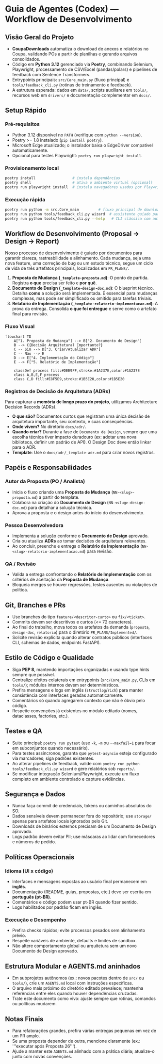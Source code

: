 # Guia de Agentes (Codex) — Workflow de Desenvolvimento

## Visão Geral do Projeto
- **CoupaDownloads** automatiza o download de anexos e relatórios no Coupa, validando POs a partir de planilhas e gerando arquivos consolidados.
- Código em **Python 3.12** gerenciado via **Poetry**, combinando Selenium, Playwright, processamento de CSV/Excel (pandas/polars) e pipelines de feedback com Sentence Transformers.
- Entrypoints principais: `src/Core_main.py` (fluxo principal) e `tools/feedback_cli.py` (rotinas de treinamento e feedback).
- A estrutura esperada: dados em `data/`, scripts auxiliares em `tools/`, recursos web em `drivers/` e documentação complementar em `docs/`.

## Setup Rápido
### Pré-requisitos
- Python 3.12 disponível no `PATH` (verifique com `python --version`).
- Poetry >= 1.8 instalado (`pip install poetry`).
- Microsoft Edge atualizado; o instalador baixa o EdgeDriver compatível automaticamente.
- Opcional para testes Playwright: `poetry run playwright install`.

### Provisionamento local
```bash
poetry install                 # instala dependências
poetry shell                   # ativa o ambiente virtual (opcional)
poetry run playwright install  # instala navegadores usados por Playwright, se necessário
```

### Execução rápida
```bash
poetry run python -m src.Core_main         # fluxo principal de download
poetry run python tools/feedback_cli.py wizard  # assistente guiado para ciclo de feedback
poetry run python tools/feedback_cli.py --help   # CLI clássica com automações
```

## Workflow de Desenvolvimento (Proposal -> Design -> Report)

Nosso processo de desenvolvimento é guiado por documentos para garantir clareza, rastreabilidade e alinhamento. Cada mudança, seja uma nova feature, uma correção de bug ou um estudo técnico, segue um ciclo de vida de três artefatos principais, localizados em `PR_PLANS/`.

1.  **Proposta de Mudança (`_template-proposta.md`)**: O ponto de partida. Registra **o que** precisa ser feito e **por quê**.
2.  **Documento de Design (`_template-design-doc.md`)**: O blueprint técnico. Detalha **como** a solução será implementada. É essencial para mudanças complexas, mas pode ser simplificado ou omitido para tarefas triviais.
3.  **Relatório de Implementação (`_template-relatorio-implementacao.md`)**: A prova da entrega. Consolida **o que foi entregue** e serve como o artefato final para revisão.

### Fluxo Visual
```mermaid
flowchart TD
    A["1. Proposta de Mudança"] --> B["2. Documento de Design"]
    B --> C{Decisão Arquitetural Importante?}
    C -- Sim --> D["3. Criar/Atualizar ADR"]
    C -- Não --> E
    D --> E["4. Implementação do Código"]
    E --> F["5. Relatório de Implementação"]

    classDef process fill:#DEE9FF,stroke:#1A237E,color:#1A237E
    class A,B,E,F process
    class C,D fill:#E8F5E9,stroke:#1B5E20,color:#1B5E20
```

### Registros de Decisão de Arquitetura (ADRs)

Para capturar a **memória de longo prazo do projeto**, utilizamos Architecture Decision Records (ADRs).

- **O que são?** Documentos curtos que registram uma única decisão de arquitetura importante, seu contexto, e suas consequências.
- **Onde vivem?** No diretório `docs/adr/`.
- **Quando criar?** Durante a fase de `Documento de Design`, sempre que uma escolha técnica tiver impacto duradouro (ex: adotar uma nova biblioteca, definir um padrão de API). O Design Doc deve então linkar para o ADR.
- **Template**: Use o `docs/adr/_template-adr.md` para criar novos registros.

## Papéis e Responsabilidades

### Autor da Proposta (PO / Analista)
- Inicia o fluxo criando uma **Proposta de Mudança** (`NN-<slug>-proposta.md`) a partir do template.
- Colabora na criação do **Documento de Design** (`NN-<slug>-design-doc.md`) para detalhar a solução técnica.
- Aprova a proposta e o design antes do início do desenvolvimento.

### Pessoa Desenvolvedora
- Implementa a solução conforme o **Documento de Design** aprovado.
- Cria ou atualiza **ADRs** ao tomar decisões de arquitetura relevantes.
- Ao concluir, preenche e entrega o **Relatório de Implementação** (`NN-<slug>-relatorio-implementacao.md`) para revisão.

### QA / Revisão
- Valida a entrega confrontando o **Relatório de Implementação** com os critérios de aceitação da **Proposta de Mudança**.
- Bloqueia merges se houver regressões, testes ausentes ou violações de política.

## Git, Branches e PRs
- Use branches do tipo `feature/<descritor-curto>` ou `fix/<ticket>`.
- Commits devem ser descritivos e curtos (<= 72 caracteres).
- Ao final do trabalho, mova todos os artefatos da demanda (`proposta`, `design-doc`, `relatorio`) para o diretório `PR_PLANS/Implemented/`.
- Solicite revisão explícita quando alterar contratos públicos (interfaces CLI, schemas de dados, endpoints FastAPI).

## Estilo de Código e Qualidade
- Siga **PEP 8**, mantendo importações organizadas e usando type hints sempre que possível.
- Centralize efeitos colaterais em entrypoints (`src/Core_main.py`, CLIs em `tools/`); módulos internos devem ser determinísticos.
- Prefira mensagens e logs em inglês (`structlog`/`rich`) para manter consistência com interfaces geradas automaticamente.
- Comentários só quando agregarem contexto que não é óbvio pelo código.
- Respeite convenções já existentes no módulo editado (nomes, dataclasses, factories, etc.).

## Testes e QA
- Suite principal: `poetry run pytest` (use `-k`, `-m` ou `--maxfail=1` para focar em subconjuntos quando necessário).
- Para testes assíncronos, garanta que `pytest-asyncio` esteja configurado via marcadores; siga padrões existentes.
- Ao alterar pipelines de feedback, valide com `poetry run python tools/feedback_cli.py wizard` e gere relatórios sob `reports/`.
- Se modificar integração Selenium/Playwright, execute um fluxo completo em ambiente controlado e capture evidências.

## Segurança e Dados
- Nunca faça commit de credenciais, tokens ou caminhos absolutos do SO.
- Dados sensíveis devem permanecer fora do repositório; use `storage/` apenas para artefatos locais ignorados pelo Git.
- Downloads de binários externos precisam de um Documento de Design aprovado.
- Logs padrão devem evitar PII; use máscaras ao lidar com fornecedores e números de pedido.

## Políticas Operacionais
### Idioma (UI x código)
- Interfaces e mensagens expostas ao usuário final permanecem em **inglês**.
- Documentação (README, guias, propostas, etc.) deve ser escrita em **português (pt-BR)**.
- Comentários e código podem usar pt-BR quando fizer sentido.
- Logs habilitados por padrão ficam em inglês.

### Execução e Desempenho
- Prefira checks rápidos; evite processos pesados sem alinhamento prévio.
- Respeite variáveis de ambiente, defaults e limites de sandbox.
- Não altere comportamento global ou arquitetura sem um novo Documento de Design aprovado.

## Estrutura Modular e AGENTS.md aninhados
- Em subprojetos autônomos (ex.: novos pacotes dentro de `src/` ou `tools/`), crie um `AGENTS.md` local com instruções específicas.
- O arquivo mais próximo do diretório editado prevalece; mantenha referências entre eles quando houver dependências cruzadas.
- Trate este documento como vivo: ajuste sempre que rotinas, comandos ou políticas mudarem.

## Notas Finais
- Para refatorações grandes, prefira várias entregas pequenas em vez de um PR amplo.
- Se uma proposta depender de outra, mencione claramente (ex.: '''executar após Proposta 26''').
- Ajude a manter este `AGENTS.md` alinhado com a prática diária; atualize-o junto com novas convenções.